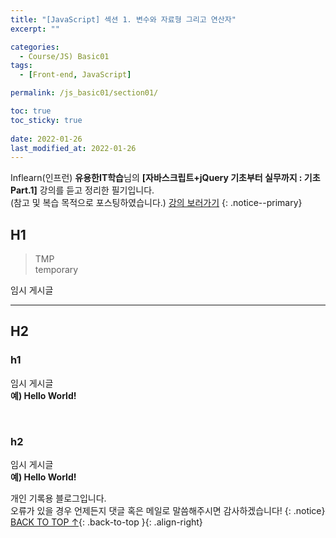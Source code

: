 ```yaml
---
title: "[JavaScript] 섹션 1. 변수와 자료형 그리고 연산자"
excerpt: ""

categories:
  - Course/JS) Basic01
tags:
  - [Front-end, JavaScript]

permalink: /js_basic01/section01/

toc: true
toc_sticky: true
 
date: 2022-01-26
last_modified_at: 2022-01-26
---
```


Inflearn(인프런) **유용한IT학습**님의 **[자바스크립트+jQuery 기초부터 실무까지 : 기초 Part.1]** 강의를 듣고 정리한 필기입니다.<br>(참고 및 복습 목적으로 포스팅하였습니다.) [강의 보러가기](https://www.inflearn.com/course/%EC%9E%90%EB%B0%94%EC%8A%A4%ED%81%AC%EB%A6%BD%ED%8A%B8-%EC%A0%9C%EC%9D%B4%EC%BF%BC%EB%A6%AC-%EA%B8%B0%EC%B4%88-1)
{: .notice--primary}

## H1

>TMP<br>
>temporary

임시 게시글

---

## H2

### h1

임시 게시글<br>
**예) Hello World!**

<br>

### h2

임시 게시글<br>
**예) Hello World!**

개인 기록용 블로그입니다.  
오류가 있을 경우 언제든지 댓글 혹은 메일로 말씀해주시면 감사하겠습니다!
{: .notice}
[BACK TO TOP ↑](#){: .back-to-top }{: .align-right}